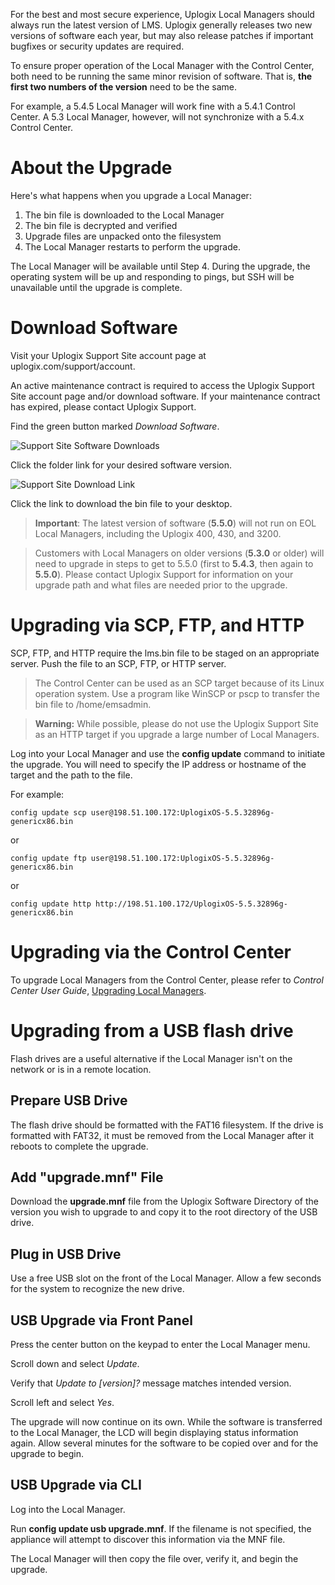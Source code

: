 <!-- 5.5 -->

For the best and most secure experience, Uplogix Local Managers should always run the latest version of LMS. Uplogix generally releases two new versions of software each year, but may also release patches if important bugfixes or security updates are required.

To ensure proper operation of the Local Manager with the Control Center, both need to be running the same minor revision of software. That is, **the first two numbers of the version** need to be the same.

For example, a 5.4.5 Local Manager will work fine with a 5.4.1 Control Center. A 5.3 Local Manager, however, will not synchronize with a 5.4.x Control Center.

# About the Upgrade

Here's what happens when you upgrade a Local Manager:

1. The bin file is downloaded to the Local Manager
2. The bin file is decrypted and verified
3. Upgrade files are unpacked onto the filesystem
4. The Local Manager restarts to perform the upgrade.

The Local Manager will be available until Step 4. During the upgrade, the operating system will be up and responding to pings, but SSH will be unavailable until the upgrade is complete.

# Download Software

Visit your Uplogix Support Site account page at uplogix.com/support/account.

<div class='warning' />An active maintenance contract is required to access the Uplogix Support Site account page and/or download software. If your maintenance contract has expired, please contact Uplogix Support.</div>

Find the green button marked *Download Software*.

![Support Site Software Downloads](http://uplogix.com/support/docs/img/lm-user-guide/software_downloads2.png)

Click the folder link for your desired software version.

![Support Site Download Link](http://uplogix.com/support/docs/img/lm-user-guide/software_downloads3.png)

Click the link to download the bin file to your desktop.

> **Important**: The latest version of software (**5.5.0**) will not run on EOL Local Managers, including the Uplogix 400, 430, and 3200.

> Customers with Local Managers on older versions (**5.3.0** or older) will need to upgrade in steps to get to 5.5.0 (first to **5.4.3**, then again to **5.5.0**). Please contact Uplogix Support for information on your upgrade path and what files are needed prior to the upgrade.


# Upgrading via SCP, FTP, and HTTP

SCP, FTP, and HTTP require the lms.bin file to be staged on an appropriate server. Push the file to an SCP, FTP, or HTTP server.

> The Control Center can be used as an SCP target because of its Linux operation system. Use a program like WinSCP or pscp to transfer the bin file to /home/emsadmin.



> **Warning:** While possible, please do not use the Uplogix Support Site as an HTTP target if you upgrade a large number of Local Managers.

Log into your Local Manager and use the **config update** command to initiate the upgrade. You will need to specify the IP address or hostname of the target and the path to the file.

For example:

```
config update scp user@198.51.100.172:UplogixOS-5.5.32896g-genericx86.bin
```

or


```
config update ftp user@198.51.100.172:UplogixOS-5.5.32896g-genericx86.bin
```

or

```
config update http http://198.51.100.172/UplogixOS-5.5.32896g-genericx86.bin
```

# Upgrading via the Control Center

To upgrade Local Managers from the Control Center, please refer to *Control Center User Guide*, [Upgrading Local Managers](http://uplogix.com/docs/control-center-user-guide/managing-deployment/upgrading-local-managers).

# Upgrading from a USB flash drive

Flash drives are a useful alternative if the Local Manager isn't on the network or is in a remote location.

## Prepare USB Drive

The flash drive should be formatted with the FAT16 filesystem. If the drive is formatted with FAT32, it must be removed from the Local Manager after it reboots to complete the upgrade.

## Add "upgrade.mnf" File

Download the **upgrade.mnf** file from the Uplogix Software Directory of the version you wish to upgrade to and copy it to the root directory of the USB drive.

## Plug in USB Drive

Use a free USB slot on the front of the Local Manager. Allow a few seconds for the system to recognize the new drive.

## USB Upgrade via Front Panel

Press the center button on the keypad to enter the Local Manager menu.

Scroll down and select *Update*.

Verify that *Update to [version]?* message matches intended version.

Scroll left and select *Yes*.

The upgrade will now continue on its own. While the software is transferred to the Local Manager, the LCD will begin displaying status information again. Allow several minutes for the software to be copied over and for the upgrade to begin.

## USB Upgrade via CLI

Log into the Local Manager.

Run **config update usb upgrade.mnf**. If the filename is not specified, the appliance will attempt to discover this information via the MNF file.

The Local Manager will then copy the file over, verify it, and begin the upgrade.